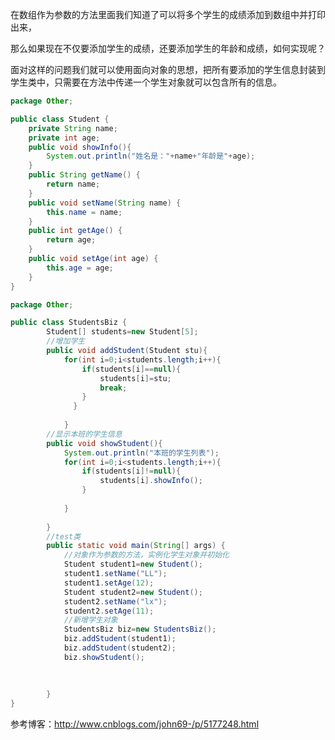 在数组作为参数的方法里面我们知道了可以将多个学生的成绩添加到数组中并打印出来，

那么如果现在不仅要添加学生的成绩，还要添加学生的年龄和成绩，如何实现呢？

面对这样的问题我们就可以使用面向对象的思想，把所有要添加的学生信息封装到学生类中，只需要在方法中传递一个学生对象就可以包含所有的信息。
```java
package Other;

public class Student {
	private String name;
	private int age;
	public void showInfo(){
		System.out.println("姓名是："+name+"年龄是"+age);
	}
	public String getName() {
		return name;
	}
	public void setName(String name) {
		this.name = name;
	}
	public int getAge() {
		return age;
	}
	public void setAge(int age) {
		this.age = age;
	}
}
```
```java
package Other;

public class StudentsBiz {
		Student[] students=new Student[5];
		//增加学生
		public void addStudent(Student stu){
			for(int i=0;i<students.length;i++){
				if(students[i]==null){
					students[i]=stu;
					break;
				}
			  }
			
			}
		//显示本班的学生信息
		public void showStudent(){
			System.out.println("本班的学生列表");
			for(int i=0;i<students.length;i++){
				if(students[i]!=null){
					students[i].showInfo();
				}
				
			}
			
		}
		//test类
		public static void main(String[] args) {
			//对象作为参数的方法，实例化学生对象并初始化
			Student student1=new Student();
			student1.setName("LL");
			student1.setAge(12);
			Student student2=new Student();
			student2.setName("lx");
			student2.setAge(11);
			//新增学生对象
			StudentsBiz biz=new StudentsBiz();
			biz.addStudent(student1);
			biz.addStudent(student2);
			biz.showStudent();
			
			
			
		}
}
```
参考博客：http://www.cnblogs.com/john69-/p/5177248.html
